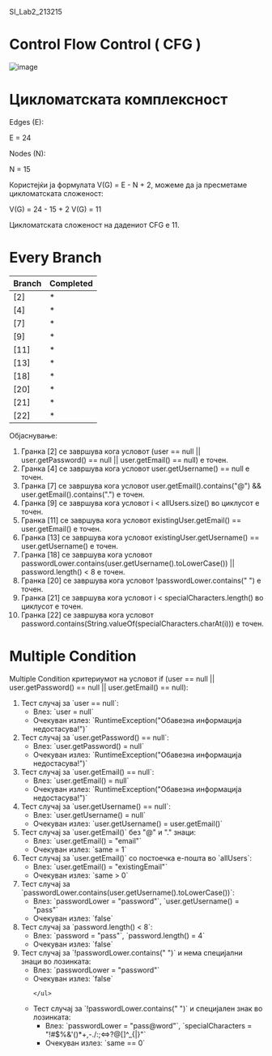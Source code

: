 SI_Lab2_213215

# Control Flow Control ( CFG ) 

![image](https://github.com/StefanijaFilipasikj/SI_2023_lab2_213215/assets/127665193/47a3fb3f-005f-458d-96b6-e687dea21a5f)

# Цикломатската комплексност

Edges (E):

Е = 24

Nodes (N):

N = 15

Користејќи ја формулата V(G) = E - N + 2, можеме да ја пресметаме цикломатската сложеност:

V(G) = 24 - 15 + 2
V(G) = 11

Цикломатската сложеност на дадениот CFG е 11.

# Every Branch

<table><thead><tr><th>Branch</th><th>Completed</th></tr></thead><tbody><tr><td>[2]</td><td>*</td></tr><tr><td>[4]</td><td>*</td></tr><tr><td>[7]</td><td>*</td></tr><tr><td>[9]</td><td>*</td></tr><tr><td>[11]</td><td>*</td></tr><tr><td>[13]</td><td>*</td></tr><tr><td>[18]</td><td>*</td></tr><tr><td>[20]</td><td>*</td></tr><tr><td>[21]</td><td>*</td></tr><tr><td>[22]</td><td>*</td></tr></tbody></table>

Објаснување:
<ol>
  <li>Гранка [2] се завршува кога условот (user == null || user.getPassword() == null || user.getEmail() == null) е точен.</li>
  <li>Гранка [4] се завршува кога условот user.getUsername() == null е точен.</li>
  <li>Гранка [7] се завршува кога условот user.getEmail().contains("@") && user.getEmail().contains(".") е точен.</li>
  <li>Гранка [9] се завршува кога условот i < allUsers.size() во циклусот е точен.</li>
  <li>Гранка [11] се завршува кога условот existingUser.getEmail() == user.getEmail() е точен.</li>
  <li>Гранка [13] се завршува кога условот existingUser.getUsername() == user.getUsername() е точен.</li>
  <li>Гранка [18] се завршува кога условот passwordLower.contains(user.getUsername().toLowerCase()) || password.length() < 8 е точен.</li>
  <li>Гранка [20] се завршува кога условот !passwordLower.contains(" ") е точен.</li>
  <li>Гранка [21] се завршува кога условот i < specialCharacters.length() во циклусот е точен.</li>
  <li>Гранка [22] се завршува кога условот password.contains(String.valueOf(specialCharacters.charAt(i))) е точен.</li>
</ol>

# Multiple Condition

Multiple Condition критериумот на условот if (user == null || user.getPassword() == null || user.getEmail() == null): 

<ol>
  <li>
    Тест случај за `user == null`:
    <ul>
      <li>Влез: `user = null`</li>
      <li>Очекуван излез: `RuntimeException("Обавезна информација недостасува!")`</li>
    </ul>
  </li>
  <li>
    Тест случај за `user.getPassword() == null`:
    <ul>
      <li>Влез: `user.getPassword() = null`</li>
      <li>Очекуван излез: `RuntimeException("Обавезна информација недостасува!")`</li>
    </ul>
  </li>
  <li>
    Тест случај за `user.getEmail() == null`:
    <ul>
      <li>Влез: `user.getEmail() = null`</li>
      <li>Очекуван излез: `RuntimeException("Обавезна информација недостасува!")`</li>
    </ul>
  </li>
  <li>
    Тест случај за `user.getUsername() == null`:
    <ul>
      <li>Влез: `user.getUsername() = null`</li>
      <li>Очекуван излез: `user.getUsername() = user.getEmail()`</li>
    </ul>
  </li>
  <li>
    Тест случај за `user.getEmail()` без "@" и "." знаци:
    <ul>
      <li>Влез: `user.getEmail() = "email"`</li>
      <li>Очекуван излез: `same = 1`</li>
    </ul>
  </li>
  <li>
    Тест случај за `user.getEmail()` со постоечка е-пошта во `allUsers`:
    <ul>
      <li>Влез: `user.getEmail() = "existingEmail"`</li>
      <li>Очекуван излез: `same > 0`</li>
    </ul>
  </li>
  <li>
    Тест случај за `passwordLower.contains(user.getUsername().toLowerCase())`:
    <ul>
      <li>Влез: `passwordLower = "password"`, `user.getUsername() = "pass"`</li>
      <li>Очекуван излез: `false`</li>
    </ul>
  </li>
  <li>
    Тест случај за `password.length() < 8`:
    <ul>
      <li>Влез: `password = "pass"`, `password.length() = 4`</li>
      <li>Очекуван излез: `false`</li>
    </ul>
  </li>
  <li>
    Тест случај за `!passwordLower.contains(" ")` и нема специјални знаци во лозинката:
    <ul>
      <li>Влез: `passwordLower = "password"`</li>
      <li>Очекуван излез: `false`</li>


    </ul>
  </li>
  <li>
    Тест случај за `!passwordLower.contains(" ")` и специјален знак во лозинката:
    <ul>
      <li>Влез: `passwordLower = "pass@word"`, `specialCharacters = "!#$%&amp;'()*+,-./:;&lt;=&gt;?@[]^_</code>{|}"`</li>
      <li>Очекуван излез: `same == 0`</li>
    </ul>
  </li>
</ol>
